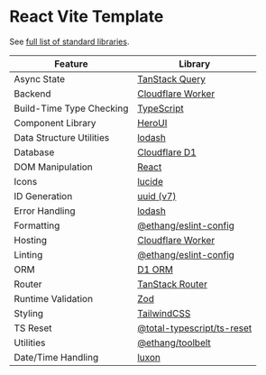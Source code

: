 # React Vite Template

See [full list of standard libraries](https://ethang.dev/blog/javascript-standard-library/).

| Feature                  | Library                                                                                                   |
|--------------------------|-----------------------------------------------------------------------------------------------------------|
| Async State              | [TanStack Query](https://tanstack.com/query/latest/docs/framework/react/overview)                         |
| Backend                  | [Cloudflare Worker](https://workers.cloudflare.com/)                                                      |                                                                                     
| Build-Time Type Checking | [TypeScript](https://www.typescriptlang.org/)                                                             |
| Component Library        | [HeroUI](https://www.heroui.com/)                                                                         |
| Data Structure Utilities | [lodash](https://lodash.com/docs/)                                                                        |
| Database                 | [Cloudflare D1](https://developers.cloudflare.com/d1/)                                                    |
| DOM Manipulation         | [React](https://react.dev/)                                                                               |
| Icons                    | [lucide](https://lucide.dev/)                                                                                                |
| ID Generation            | [uuid (v7)](https://github.com/uuidjs/uuid)                                                               |
| Error Handling           | [lodash](https://lodash.com/docs/)                                                                        |
| Formatting               | [@ethang/eslint-config](https://github.com/eglove/ethang-monorepo/tree/master/packages/eslint-config/src) |
| Hosting                  | [Cloudflare Worker](https://workers.cloudflare.com/)                                                      |
| Linting                  | [@ethang/eslint-config](https://github.com/eglove/ethang-monorepo/tree/master/packages/eslint-config/src) |
| ORM                      | [D1 ORM](https://github.com/Interactions-as-a-Service/d1-orm)                                             |
| Router                   | [TanStack Router](https://tanstack.com/router/latest)                                                     |
| Runtime Validation       | [Zod](https://zod.dev/)                                                                                   |
| Styling                  | [TailwindCSS](https://tailwindcss.com/)                                                                   |
| TS Reset                 | [@total-typescript/ts-reset](https://www.totaltypescript.com/ts-reset)                                    |
| Utilities                | [@ethang/toolbelt](https://github.com/eglove/ethang-monorepo/tree/master/packages/toolbelt)               |
| Date/Time Handling       | [luxon](https://moment.github.io/luxon/#/)                                                                |
